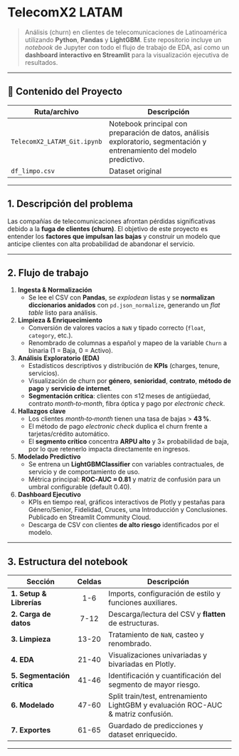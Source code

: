 # TelecomX2 LATAM

> Análisis (churn) en clientes de telecomunicaciones de Latinoamérica utilizando **Python**, **Pandas** y **LightGBM**. Este repositorio incluye un _notebook_ de Jupyter con todo el flujo de trabajo de EDA, así como un **dashboard interactivo en Streamlit** para la visualización ejecutiva de resultados.

---

## 📂 Contenido del Proyecto

| Ruta/archivo | Descripción |
|--------------|-------------|
| `TelecomX2_LATAM_Git.ipynb` | Notebook principal con preparación de datos, análisis exploratorio, segmentación y entrenamiento del modelo predictivo. |
| `df_limpo.csv` | Dataset original |

---

## 1. Descripción del problema

Las compañías de telecomunicaciones afrontan pérdidas significativas debido a la **fuga de clientes (churn)**. El objetivo de este proyecto es entender los **factores que impulsan las bajas** y construir un modelo que anticipe clientes con alta probabilidad de abandonar el servicio.

---

## 2. Flujo de trabajo

1. **Ingesta & Normalización**  
   * Se lee el CSV con **Pandas**, se *explodean* listas y se **normalizan diccionarios anidados** con `pd.json_normalize`, generando un _flat table_ listo para análisis.
2. **Limpieza & Enriquecimiento**  
   * Conversión de valores vacíos a `NaN` y tipado correcto (`float`, `category`, etc.).  
   * Renombrado de columnas a español y mapeo de la variable `Churn` a binaria (1 = Baja, 0 = Activo).
3. **Análisis Exploratorio (EDA)**  
   * Estadísticos descriptivos y distribución de **KPIs** (charges, tenure, servicios).  
   * Visualización de churn por **género**, **senioridad**, **contrato**, **método de pago** y **servicio de internet**.  
   * **Segmentación crítica**: clientes con ≤12 meses de antigüedad, contrato _month‑to‑month_, fibra óptica y pago por _electronic check_.
4. **Hallazgos clave**  
   * Los clientes _month‑to‑month_ tienen una tasa de bajas > **43 %**.  
   * El método de pago _electronic check_ duplica el churn frente a tarjetas/crédito automático.  
   * El **segmento crítico** concentra **ARPU alto** y 3× probabilidad de baja, por lo que retenerlo impacta directamente en ingresos.
5. **Modelado Predictivo**  
   * Se entrena un **LightGBMClassifier** con variables contractuales, de servicio y de comportamiento de uso.  
   * Métrica principal: **ROC‑AUC ≈ 0.81** y matriz de confusión para un umbral configurable (default 0.40).
6. **Dashboard Ejecutivo**  
   * KPIs en tiempo real, gráficos interactivos de Plotly y pestañas para Género/Senior, Fidelidad, Cruces, una Introducción y Conclusiones. Publicado en Streamlit Community Cloud.
   * Descarga de CSV con clientes **de alto riesgo** identificados por el modelo.

---

## 3. Estructura del notebook

| Sección                     | Celdas | Descripción                                                                           |
|-----------------------------|:------:|---------------------------------------------------------------------------------------|
| **1. Setup & Librerías**    | 1-6    | Imports, configuración de estilo y funciones auxiliares.                              |
| **2. Carga de datos**       | 7-12   | Descarga/lectura del CSV y **flatten** de estructuras.                               |
| **3. Limpieza**             | 13-20  | Tratamiento de `NaN`, casteo y renombrado.                                            |
| **4. EDA**                  | 21-40  | Visualizaciones univariadas y bivariadas en Plotly.                                   |
| **5. Segmentación crítica** | 41-46  | Identificación y cuantificación del segmento de mayor riesgo.                         |
| **6. Modelado**             | 47-60  | Split train/test, entrenamiento LightGBM y evaluación ROC-AUC & matriz confusión.      |
| **7. Exportes**             | 61-65  | Guardado de predicciones y dataset enriquecido.                                       |

---

